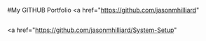 #My GITHUB Portfolio
<a href="https://github.com/jasonmhilliard" </a>
##
<a href="https://github.com/jasonmhilliard/System-Setup" </a>
